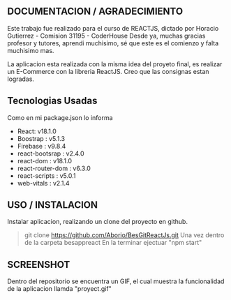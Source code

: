 ## DOCUMENTACION / AGRADECIMIENTO
Este trabajo fue realizado para el curso de REACTJS, dictado por Horacio Gutierrez - Comision 31195 - CoderHouse
Desde ya, muchas gracias profesor y tutores, aprendi muchisimo, sé que este es el comienzo y falta muchisimo mas.

La aplicacion esta realizada con la misma idea del proyeto final, es realizar un E-Commerce con la libreria ReactJS. Creo que las consignas estan logradas.


## Tecnologias Usadas
Como en mi package.json lo informa

* React: v18.1.0
* Boostrap : v5.1.3
* Firebase : v9.8.4
* react-bootsrap : v2.4.0
* react-dom : v18.1.0
* react-router-dom : v6.3.0
* react-scripts : v5.0.1
* web-vitals : v2.1.4


## USO / INSTALACION

Instalar aplicacion, realizando un clone del proyecto en github.

> git clone https://github.com/Aborio/BesGitReactJs.git
> Una vez dentro de la carpeta besappreact
> En la terminar ejectuar "npm start"


## SCREENSHOT

Dentro del repositorio se encuentra un GIF, el cual muestra la funcionalidad de la aplicacion llamda "proyect.gif"



